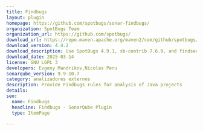 ```yaml
---
title: Findbugs
layout: plugin
homepage: https://github.com/spotbugs/sonar-findbugs/
organization: SpotBugs Team
organization_url: https://github.com/spotbugs/
download_url: https://repo.maven.apache.org/maven2/com/github/spotbugs/sonar-findbugs-plugin/4.4.2/sonar-findbugs-plugin-4.4.2.jar
download_version: 4.4.2
download_description: Use SpotBugs 4.9.1, sb-contrib 7.6.9, and findsecbugs 1.13.0
download_date: 2025-03-14
license: GNU LGPL 3
developers: Evgeny Mandrikov,Nicolas Peru
sonarqube_version: 9.9-10.7
category: analizadores externos
description: Provide Findbugs rules for analysis of Java projects
details: 
seo:
  name: Findbugs
  headline: Findbugs - SonarQube Plugin
  type: ItemPage

---
```

